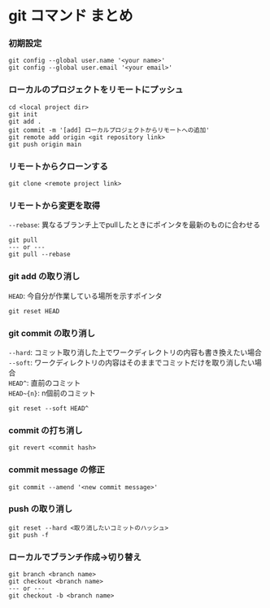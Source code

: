 # git コマンド まとめ

### 初期設定
```
git config --global user.name '<your name>'
git config --global user.email '<your email>'
```

### ローカルのプロジェクトをリモートにプッシュ
```
cd <local project dir>
git init
git add .
git commit -m '[add] ローカルプロジェクトからリモートへの追加'
git remote add origin <git repository link>
git push origin main
```

### リモートからクローンする
```
git clone <remote project link>
```

### リモートから変更を取得
`--rebase`: 異なるブランチ上でpullしたときにポインタを最新のものに合わせる
```
git pull
--- or ---
git pull --rebase
```


### git add の取り消し
`HEAD`: 今自分が作業している場所を示すポインタ
```
git reset HEAD 
```

### git commit の取り消し
`--hard`: コミット取り消した上でワークディレクトリの内容も書き換えたい場合<br>
`--soft`: ワークディレクトリの内容はそのままでコミットだけを取り消したい場合<br>
`HEAD^`: 直前のコミット<br>
`HEAD~{n}`: n個前のコミット<br>
```
git reset --soft HEAD^
```

### commit の打ち消し
```
git revert <commit hash>
```

### commit message の修正
```
git commit --amend '<new commit message>'
```

### push の取り消し
```
git reset --hard <取り消したいコミットのハッシュ>
git push -f
```


### ローカルでブランチ作成→切り替え
```
git branch <branch name>
git checkout <branch name>
--- or ---
git checkout -b <branch name>
```


